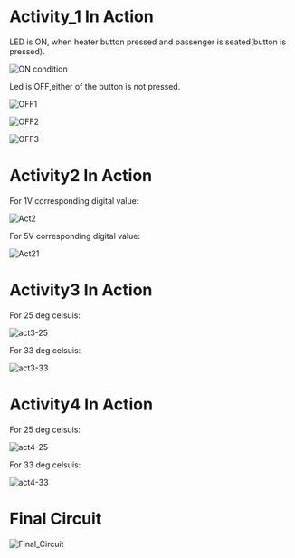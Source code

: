 # Activity_1  In Action

LED is ON, when heater button pressed and passenger is seated(button is pressed).

![ON condition](https://github.com/Ambikacl/Embedced_c_project/blob/main/simulation/on_condition.JPG)

Led is OFF,either of the button is not pressed.

![OFF1](https://github.com/Ambikacl/Embedced_c_project/blob/main/simulation/0_1_off.JPG)

![OFF2](https://github.com/Ambikacl/Embedced_c_project/blob/main/simulation/1_0_off.JPG)

![OFF3](https://github.com/Ambikacl/Embedced_c_project/blob/main/simulation/0_0_OFF.JPG)

# Activity2 In Action

For 1V corresponding digital value:

![Act2](https://github.com/Ambikacl/Embedced_c_project/blob/main/activity-21.JPG)

For 5V corresponding digital value:

![Act21](https://github.com/Ambikacl/Embedced_c_project/blob/main/activity-22.JPG)

# Activity3 In Action

For 25 deg celsuis:

![act3-25](https://github.com/Ambikacl/Embedced_c_project/blob/main/activity-3-25.JPG)

For 33 deg celsuis:

![act3-33](https://github.com/Ambikacl/Embedced_c_project/blob/main/activity-3-33.JPG)

# Activity4 In Action

For 25 deg celsuis:

![act4-25](https://github.com/Ambikacl/Embedced_c_project/blob/main/actvity-4-1.JPG)

For 33 deg celsuis:

![act4-33](https://github.com/Ambikacl/Embedced_c_project/blob/main/actvity-4-2.JPG)

# Final Circuit

![Final_Circuit](https://github.com/Ambikacl/Embedced_c_project/blob/main/simulation/activity.JPG)
